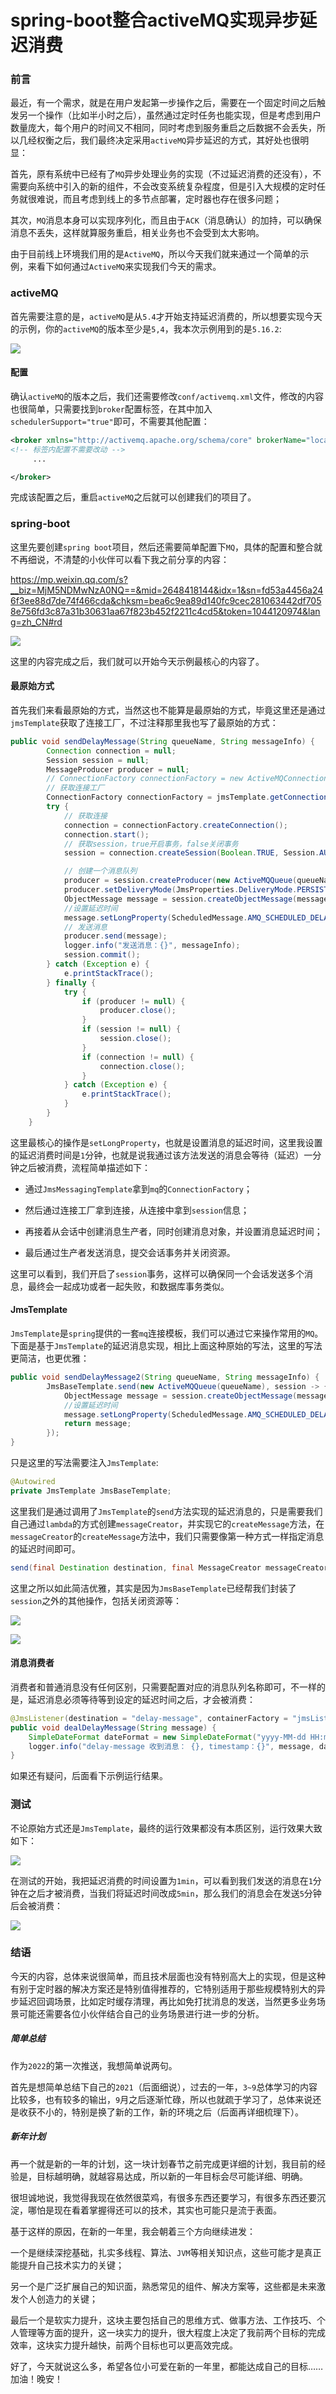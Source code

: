 # spring-boot整合activeMQ实现异步延迟消费

### 前言

最近，有一个需求，就是在用户发起第一步操作之后，需要在一个固定时间之后触发另一个操作（比如半小时之后），虽然通过定时任务也能实现，但是考虑到用户数量庞大，每个用户的时间又不相同，同时考虑到服务重启之后数据不会丢失，所以几经权衡之后，我们最终决定采用`activeMQ`异步延迟的方式，其好处也很明显：

首先，原有系统中已经有了`MQ`异步处理业务的实现（不过延迟消费的还没有），不需要向系统中引入的新的组件，不会改变系统复杂程度，但是引入大规模的定时任务就很难说，而且考虑到线上的多节点部署，定时器也存在很多问题；

其次，`MQ`消息本身可以实现序列化，而且由于`ACK`（消息确认）的加持，可以确保消息不丢失，这样就算服务重启，相关业务也不会受到太大影响。

由于目前线上环境我们用的是`ActiveMQ`，所以今天我们就来通过一个简单的示例，来看下如何通过`ActiveMQ`来实现我们今天的需求。



### activeMQ

首先需要注意的是，`activeMQ`是从`5.4`才开始支持延迟消费的，所以想要实现今天的示例，你的`activeMQ`的版本至少是`5,4`，我本次示例用到的是`5.16.2`:

![](
https://syske-pic-bed.oss-cn-hangzhou.aliyuncs.com/imgs/blog/20220103221617.png)

#### 配置

确认`activeMQ`的版本之后，我们还需要修改`conf/activemq.xml`文件，修改的内容也很简单，只需要找到`broker`配置标签，在其中加入` schedulerSupport="true"`即可，不需要其他配置：

```xml
<broker xmlns="http://activemq.apache.org/schema/core" brokerName="localhost" dataDirectory="${activemq.data}" schedulerSupport="true">
<!-- 标签内配置不需要改动 -->
     ...

</broker>
```

完成该配置之后，重启`activeMQ`之后就可以创建我们的项目了。



### spring-boot

这里先要创建`spring boot`项目，然后还需要简单配置下`MQ`，具体的配置和整合就不再细说，不清楚的小伙伴可以看下我之前分享的内容：



https://mp.weixin.qq.com/s?__biz=MjM5NDMwNzA0NQ==&mid=2648418144&idx=1&sn=fd53a4456a246f3ee88d7de74f466cda&chksm=bea6c9ea89d140fc9cec281063442df7058e756fd3c87a31b30631aa67f823b452f2211c4cd5&token=1044120974&lang=zh_CN#rd

![](
https://syske-pic-bed.oss-cn-hangzhou.aliyuncs.com/imgs/blog/face-img-ae667680ae554f118f5d2f840442b43e.jpg)

这里的内容完成之后，我们就可以开始今天示例最核心的内容了。

#### 最原始方式

首先我们来看最原始的方式，当然这也不能算是最原始的方式，毕竟这里还是通过`jmsTemplate`获取了连接工厂，不过注释那里我也写了最原始的方式：

```java
public void sendDelayMessage(String queueName, String messageInfo) {
        Connection connection = null;
        Session session = null;
        MessageProducer producer = null;
        // ConnectionFactory connectionFactory = new ActiveMQConnectionFactory("tcp://127.0.0.1:61616");
        // 获取连接工厂
        ConnectionFactory connectionFactory = jmsTemplate.getConnectionFactory();
        try {
            // 获取连接
            connection = connectionFactory.createConnection();
            connection.start();
            // 获取session，true开启事务，false关闭事务
            session = connection.createSession(Boolean.TRUE, Session.AUTO_ACKNOWLEDGE);

            // 创建一个消息队列
            producer = session.createProducer(new ActiveMQQueue(queueName));
            producer.setDeliveryMode(JmsProperties.DeliveryMode.PERSISTENT.getValue());
            ObjectMessage message = session.createObjectMessage(messageInfo);
            //设置延迟时间
            message.setLongProperty(ScheduledMessage.AMQ_SCHEDULED_DELAY, 60*1000L);
            // 发送消息
            producer.send(message);
            logger.info("发送消息：{}", messageInfo);
            session.commit();
        } catch (Exception e) {
            e.printStackTrace();
        } finally {
            try {
                if (producer != null) {
                    producer.close();
                }
                if (session != null) {
                    session.close();
                }
                if (connection != null) {
                    connection.close();
                }
            } catch (Exception e) {
                e.printStackTrace();
            }
        }
    }
```

这里最核心的操作是`setLongProperty`，也就是设置消息的延迟时间，这里我设置的延迟消费时间是`1`分钟，也就是说我通过该方法发送的消息会等待（延迟）一分钟之后被消费，流程简单描述如下：

- 通过`JmsMessagingTemplate`拿到`mq`的`ConnectionFactory`；

- 然后通过连接工厂拿到连接，从连接中拿到`session`信息；

- 再接着从会话中创建消息生产者，同时创建消息对象，并设置消息延迟时间；

- 最后通过生产者发送消息，提交会话事务并关闭资源。

这里可以看到，我们开启了`session`事务，这样可以确保同一个会话发送多个消息，最终会一起成功或者一起失败，和数据库事务类似。



#### JmsTemplate

`JmsTemplate`是`spring`提供的一套`mq`连接模板，我们可以通过它来操作常用的`MQ`。下面是基于`JmsTemplate`的延迟消息实现，相比上面这种原始的写法，这里的写法更简洁，也更优雅：

```java
public void sendDelayMessage2(String queueName, String messageInfo) {
        JmsBaseTemplate.send(new ActiveMQQueue(queueName), session -> {
            ObjectMessage message = session.createObjectMessage(messageInfo);
            //设置延迟时间
            message.setLongProperty(ScheduledMessage.AMQ_SCHEDULED_DELAY, 60*1000L);
            return message;
        });
}
```

只是这里的写法需要注入`JmsTemplate`:

```java
@Autowired
private JmsTemplate JmsBaseTemplate;
```

这里我们是通过调用了`JmsTemplate`的`send`方法实现的延迟消息的，只是需要我们自己通过`lambda`的方式创建`messageCreator`，并实现它的`createMessage`方法，在`messageCreator`的`createMessage`方法中，我们只需要像第一种方式一样指定消息的延迟时间即可。

```java
send(final Destination destination, final MessageCreator messageCreator)
```

这里之所以如此简洁优雅，其实是因为`JmsBaseTemplate`已经帮我们封装了`session`之外的其他操作，包括关闭资源等：

![](
https://syske-pic-bed.oss-cn-hangzhou.aliyuncs.com/imgs/images/20220103185514.png)

![](
https://syske-pic-bed.oss-cn-hangzhou.aliyuncs.com/imgs/images/20220103190057.png)

#### 消息消费者

消费者和普通消息没有任何区别，只需要配置对应的消息队列名称即可，不一样的是，延迟消息必须等待等到设定的延迟时间之后，才会被消费：

```java
@JmsListener(destination = "delay-message", containerFactory = "jmsListenerContainerFactory")
public void dealDelayMessage(String message) {
    SimpleDateFormat dateFormat = new SimpleDateFormat("yyyy-MM-dd HH:mm:ss.SSS");
    logger.info("delay-message 收到消息： {}, timestamp：{}", message, dateFormat.format(new Date()));
}
```

如果还有疑问，后面看下示例运行结果。



### 测试

不论原始方式还是`JmsTemplate`，最终的运行效果都没有本质区别，运行效果大致如下：

![](
https://syske-pic-bed.oss-cn-hangzhou.aliyuncs.com/imgs/images/20220103174200.png)

在测试的开始，我把延迟消费的时间设置为`1min`，可以看到我们发送的消息在`1`分钟在之后才被消费，当我们将延迟时间改成`5min`，那么我们的消息会在发送`5`分钟后会被消费：

![](
https://syske-pic-bed.oss-cn-hangzhou.aliyuncs.com/imgs/images/20220103191710.png)



### 结语

今天的内容，总体来说很简单，而且技术层面也没有特别高大上的实现，但是这种有别于定时器的解决方案还是特别值得推荐的，它特别适用于那些规模特别大的异步延迟回调场景，比如定时缓存清理，再比如免打扰消息的发送，当然更多业务场景可能还需要各位小伙伴结合自己的业务场景进行进一步的分析。



##### 简单总结

作为`2022`的第一次推送，我想简单说两句。

首先是想简单总结下自己的`2021`（后面细说），过去的一年，`3~9`总体学习的内容比较多，也有较多的输出，`9`月之后逐渐忙碌，所以也就疏于学习了，总体来说还是收获不小的，特别是换了新的工作，新的环境之后（后面再详细梳理下）。



##### 新年计划

再一个就是新的一年的计划，这一块计划春节之前完成更详细的计划，我目前的经验是，目标越明确，就越容易达成，所以新的一年目标会尽可能详细、明确。

很坦诚地说，我觉得我现在依然很菜鸡，有很多东西还要学习，有很多东西还要沉淀，哪怕是现在看着掌握得还可以的技术，其实也可能只是流于表面。

基于这样的原因，在新的一年里，我会朝着三个方向继续进发：

一个是继续深挖基础，扎实多线程、算法、`JVM`等相关知识点，这些可能才是真正能提升自己技术实力的关键；

另一个是广泛扩展自己的知识面，熟悉常见的组件、解决方案等，这些都是未来激发个人创造力的关键；

最后一个是软实力提升，这块主要包括自己的思维方式、做事方法、工作技巧、个人管理等方面的提升，这一块实力的提升，很大程度上决定了我前两个目标的完成效率，这块实力提升越快，前两个目标也可以更高效完成。

好了，今天就说这么多，希望各位小可爱在新的一年里，都能达成自己的目标……加油！晚安！